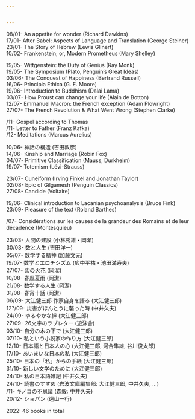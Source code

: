 ```yaml
---


---
```


<p>08/01- An appetite for wonder (Richard Dawkins)<br>
17/01- After Babel: Aspects of Language and Translation (George Steiner)<br>
23/01- The Story of Hebrew (Lewis Glinert)<br>
10/02- Frankenstein; or, Modern Prometheus (Mary Shelley)</p>
<p>19/05- Wittgenstein: the Duty of Genius (Ray Monk)<br>
19/05- The Symposium (Plato, Penguin’s Great Ideas)<br>
03/06- The Conquest of Happiness (Bertrand Russell)<br>
16/06- Principia Ethica (G. E. Moore)<br>
19/06- Introduction to Buddhism (Dalai Lama)<br>
03/07- How Proust can change your life (Alain de Botton)<br>
12/07- Emmanuel Macron: the French exception (Adam Plowright)<br>
27/07- The French Revolution &amp; What Went Wrong (Stephen Clarke)</p>
<p>/11- Gospel according to Thomas<br>
/11- Letter to Father (Franz Kafka)<br>
/12- Meditations (Marcus Aurelius)</p>
<p>10/06- 神話の構造 (吉田敦彦)<br>
14/06- Kinship and Marriage (Robin Fox)<br>
04/07- Primitive Classification (Mauss, Durkheim)<br>
19/07- Totemism (Lévi-Strauss)</p>
<p>23/07- Cuneiform (Irving Finkel and Jonathan Taylor)<br>
02/08- Epic of Gilgamesh (Penguin Classics)<br>
27/08- Candide (Voltaire)</p>
<p>19/06- Clinical introduction to Lacanian psychoanalysis (Bruce Fink)<br>
23/09- Pleasure of the text (Roland Barthes)</p>
<p>/07- Considérations sur les causes de la grandeur des Romains et de leur décadence (Montesquieu)</p>
<p>23/03- 人間の建設 (小林秀雄・岡潔)<br>
30/03- 数と人生 (吉田洋一)<br>
05/07- 数学する精神 (加藤文元)<br>
19/07- 数学とエロチシズム (広中平祐・池田満寿夫)<br>
27/07- 紫の火花 (岡潔)<br>
10/08- 春風夏雨 (岡潔)<br>
21/08- 数学する人生  (岡潔)<br>
31/08- 春宵十話 (岡潔)<br>
06/09- 大江健三郎 作家自身を語る (大江健三郎)<br>
12?/09- 災害がほんとうに襲った時 (中井久夫)<br>
24/09- ゆるやかな絆 (大江健三郎)<br>
27/09- 26文字のラブレター (遊泳舎)<br>
03/10- 自分の木の下で (大江健三郎)<br>
07/10- 私という小説家の作り方 (大江健三郎)<br>
12/10- 日本語と日本人の心 (大江健三郎, 河合隼雄, 谷川俊太郎)<br>
17/10- あいまいな日本の私 (大江健三郎)<br>
25/10- 日本の「私」からの手紙 (大江健三郎)<br>
31/10- 新しい文学のために (大江健三郎)<br>
24/10- 私の日本語雑記 (中井久夫)<br>
24/10- 読書のすすめ (岩波文庫編集部: 大江健三郎, 中井久夫, …)<br>
/11- キノコの不思議 (森毅: 中井久夫)<br>
20/12- ショパン (遠山一行)</p>
<p>2022: 46 books in total</p>

